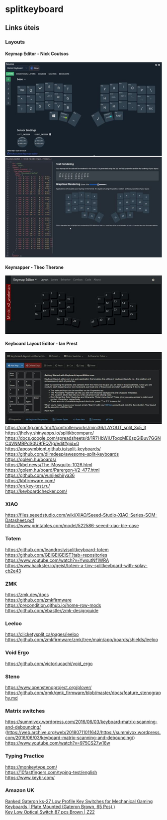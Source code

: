 # splitkeyboard

## Links úteis
### Layouts
#### Keymap Editor - Nick Coutsos
[![imagem keymap editor](imagens/readme-app-keymap-editor.jpg)](https://nickcoutsos.github.io/keymap-editor/)  
[![imagem keymap layout tools](imagens/readme-app-keymap-layout-tools.jpg)](https://nickcoutsos.github.io/keymap-layout-tools/)
#### Keymapper - Theo Therone
[![imagem keymapper](imagens/readme-app-keymapper.jpg)](https://www.keymapper.dev/layout)  
#### Keyboard Layout Editor - Ian Prest
[![imagem keymapper](imagens/readme-app-keyboard-layout-editor.jpg)](http://www.keyboard-layout-editor.com/)  
https://config.qmk.fm/#/controllerworks/mini36/LAYOUT_split_3x5_3  
https://jhelvy.shinyapps.io/splitkbcompare/  
https://docs.google.com/spreadsheets/d/1R7HbWlUToqxME6spGiBuv7GGNC4VNMBPdS0U9fEQ7Ig/edit#gid=0  
https://aposymbiont.github.io/split-keyboards/  
https://github.com/diimdeep/awesome-split-keyboards  
https://golem.hu/boards/  
https://kbd.news/The-Mosquito-1026.html  
https://golem.hu/board/Parergon-V2-477.html  
https://github.com/yunjieshi/ya36  
https://kbfirmware.com/  
https://en.key-test.ru/  
https://keyboardchecker.com/  

### XIAO
https://files.seeedstudio.com/wiki/XIAO/Seeed-Studio-XIAO-Series-SOM-Datasheet.pdf  
https://www.printables.com/model/522586-seeed-xiao-ble-case  

### Totem
https://github.com/leandrosly/splitkeyboard-totem  
https://github.com/GEIGEIGEIST?tab=repositories  
https://www.youtube.com/watch?v=YwsutNf1WRA  
https://www.hackster.io/geist/totem-a-tiny-splitkeyboard-with-splay-cb2e43  

### ZMK
https://zmk.dev/docs  
https://github.com/zmkfirmware  
https://precondition.github.io/home-row-mods  
https://github.com/ebastler/zmk-designguide  

### Leeloo
https://clicketysplit.ca/pages/leeloo  
https://github.com/zmkfirmware/zmk/tree/main/app/boards/shields/leeloo  

### Void Ergo
https://github.com/victorlucachi/void_ergo  

### Steno
https://www.openstenoproject.org/plover/  
https://github.com/qmk/qmk_firmware/blob/master/docs/feature_stenography.md  

### Matrix switches
https://summivox.wordpress.com/2016/06/03/keyboard-matrix-scanning-and-debouncing/  
(https://web.archive.org/web/20180711011642/https://summivox.wordpress.com/2016/06/03/keyboard-matrix-scanning-and-debouncing/)  
https://www.youtube.com/watch?v=975CS27w16w  

### Typing Practice
https://monkeytype.com/  
https://10fastfingers.com/typing-test/english  
https://www.keybr.com/  

### Amazon UK
[Ranked Gateron ks-27 Low Profile Key Switches for Mechanical Gaming Keyboards | Plate Mounted (Gateron Brown, 65 Pcs) )](https://www.amazon.co.uk/Gateron-ks-27-Switches-Mechanical-Keyboards/dp/B09WYJC2GY/ref=sr_1_20?crid=24QOBAFE4WPQ2&keywords=mechanical%2Bswitches&qid=1698319714&sprefix=mechanical%2Bswitches%2Caps%2C301&sr=8-20&th=1)  
[Key Low Optical Switch 87 pcs Brown | Z22](https://www.amazon.co.uk/Keychron-Low-Profile-Optical-Orange-Switch/dp/B09F94YH4D/ref=sr_1_19?crid=F07CZDDULZZW&keywords=low%2Bprofile%2Bswitch&qid=1698321583&sprefix=low%2Bprofile%2Bswit%2Caps%2C366&sr=8-19&th=1)  
